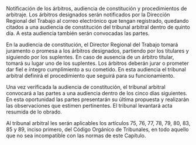 Notificación de los árbitros, audiencia de constitución y procedimientos de arbitraje. Los árbitros designados serán notificados por la Dirección Regional del Trabajo al correo electrónico que tengan registrado, quedando citados a una audiencia de constitución del tribunal arbitral dentro de quinto día. A esta audiencia también serán convocadas las partes.

En la audiencia de constitución, el Director Regional del Trabajo tomará juramento o promesa a los árbitros designados, partiendo por los titulares y siguiendo por los suplentes. En caso de ausencia de un árbitro titular, tomará su lugar uno de los suplentes. Los árbitros deberán jurar o prometer dar fiel e íntegro cumplimiento a su cometido. En esta audiencia el tribunal arbitral definirá el procedimiento que seguirá para su funcionamiento.

Una vez verificada la audiencia de constitución, el tribunal arbitral convocará a las partes a una audiencia dentro de los cinco días siguientes. En esta oportunidad las partes presentarán su última propuesta y realizarán las observaciones que estimen pertinentes. El tribunal levantará acta resumida de lo obrado.

Al tribunal arbitral les serán aplicables los artículos 75, 76, 77, 78, 79, 80, 83, 85 y 89, inciso primero, del Código Orgánico de Tribunales, en todo aquello que no sea incompatible con las normas de este Capítulo.